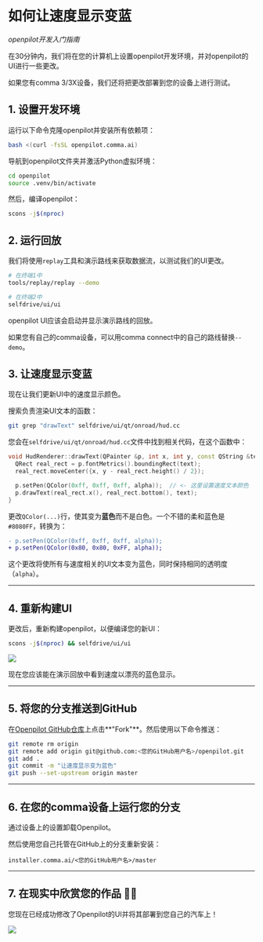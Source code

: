 # 如何让速度显示变蓝
*openpilot开发入门指南*

在30分钟内，我们将在您的计算机上设置openpilot开发环境，并对openpilot的UI进行一些更改。

如果您有comma 3/3X设备，我们还将把更改部署到您的设备上进行测试。

## 1. 设置开发环境

运行以下命令克隆openpilot并安装所有依赖项：
```bash
bash <(curl -fsSL openpilot.comma.ai)
```

导航到openpilot文件夹并激活Python虚拟环境：
```bash
cd openpilot
source .venv/bin/activate
```

然后，编译openpilot：
```bash
scons -j$(nproc)
```

## 2. 运行回放

我们将使用`replay`工具和演示路线来获取数据流，以测试我们的UI更改。
```bash
# 在终端1中
tools/replay/replay --demo

# 在终端2中
selfdrive/ui/ui
```

openpilot UI应该会启动并显示演示路线的回放。

如果您有自己的comma设备，可以用comma connect中的自己的路线替换`--demo`。

## 3. 让速度显示变蓝

现在让我们更新UI中的速度显示颜色。

搜索负责渲染UI文本的函数：
```bash
git grep "drawText" selfdrive/ui/qt/onroad/hud.cc
```

您会在`selfdrive/ui/qt/onroad/hud.cc`文件中找到相关代码，在这个函数中：

```cpp
void HudRenderer::drawText(QPainter &p, int x, int y, const QString &text, int alpha) {
  QRect real_rect = p.fontMetrics().boundingRect(text);
  real_rect.moveCenter({x, y - real_rect.height() / 2});

  p.setPen(QColor(0xff, 0xff, 0xff, alpha));  // <- 这里设置速度文本颜色
  p.drawText(real_rect.x(), real_rect.bottom(), text);
}
```

更改`QColor(...)`行，使其变为**蓝色**而不是白色。一个不错的柔和蓝色是`#8080FF`，转换为：

```diff
- p.setPen(QColor(0xff, 0xff, 0xff, alpha));
+ p.setPen(QColor(0x80, 0x80, 0xFF, alpha));
```

这个更改将使所有与速度相关的UI文本变为蓝色，同时保持相同的透明度（`alpha`）。

---

## 4. 重新构建UI

更改后，重新构建openpilot，以便编译您的新UI：
```bash
scons -j$(nproc) && selfdrive/ui/ui
```
![](https://blog.comma.ai/img/blue_speed_ui.png)

现在您应该能在演示回放中看到速度以漂亮的蓝色显示。

---

## 5. 将您的分支推送到GitHub

在[Openpilot GitHub仓库](https://github.com/commaai/openpilot)上点击**"Fork"**。然后使用以下命令推送：
```bash
git remote rm origin
git remote add origin git@github.com:<您的GitHub用户名>/openpilot.git
git add .
git commit -m "让速度显示变为蓝色"
git push --set-upstream origin master
```

---

## 6. 在您的comma设备上运行您的分支

通过设备上的设置卸载Openpilot。

然后使用您自己托管在GitHub上的分支重新安装：
```
installer.comma.ai/<您的GitHub用户名>/master
```

---

## 7. 在现实中欣赏您的作品 🚗💨

您现在已经成功修改了Openpilot的UI并将其部署到您自己的汽车上！

![](https://blog.comma.ai/img/c3_blue_ui.jpg)